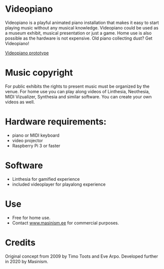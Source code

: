 # Videopiano
Videopiano is a playful animated piano installation that makes it easy to start playing music without any musical knowledge. Videopiano could be used as a museum exhibit, musical presentation or just a game. Home use is also possible as the hardware is not expensive. Old piano collecting dust? Get Videopiano!

[Videopiano prototype](https://github.com/masinism/videopiano/blob/main/images/videopiano_prototype.jpg)

# Music copyright
For public exhibits the rights to present music must be organized by the venue. For home use you can play along videos of Linthesia, Neothesia, MIDI Vizualizer, Synthesia and similar software. You can create your own videos as well.

# Hardware requirements:
* piano or MIDI keyboard
* video projector
* Raspberry Pi 3 or faster

# Software
* Linthesia for gamified experience
* included videoplayer for playalong experience

# Use
* Free for home use.
* Contact www.masinism.ee for commercial purposes.

# Credits
Original concept from 2009 by Timo Toots and Eve Arpo. Developed further in 2020 by Masinism.
